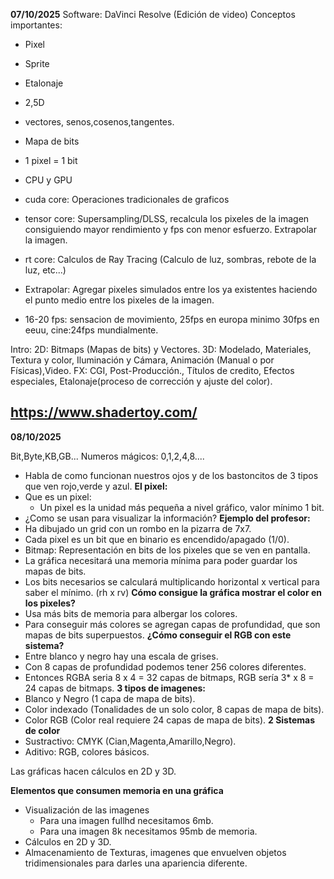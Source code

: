 
**07/10/2025**
Software:
DaVinci Resolve (Edición de video)
Conceptos importantes:

- Pixel
- Sprite
- Etalonaje
- 2,5D
- vectores, senos,cosenos,tangentes.
- Mapa de bits
- 1 pixel = 1 bit
- CPU y GPU
- cuda core: Operaciones tradicionales de graficos
- tensor core: Supersampling/DLSS, recalcula los pixeles de la imagen consiguiendo mayor rendimiento y fps con menor esfuerzo. Extrapolar la imagen.
- rt core: Calculos de Ray Tracing (Calculo de luz, sombras, rebote de la luz, etc...)
- Extrapolar: Agregar pixeles simulados entre los ya existentes haciendo el punto medio entre los pixeles de la imagen.

- 16-20 fps: sensacion de movimiento, 25fps en europa minimo 30fps en eeuu, cine:24fps mundialmente.

 Intro:
 2D: Bitmaps (Mapas de bits) y Vectores.
 3D: Modelado, Materiales, Textura y color, Iluminación y Cámara, Animación (Manual o por Físicas),Video.
 FX: CGI, Post-Producción., Títulos de credito, Efectos especiales, Etalonaje(proceso de corrección y ajuste del color).

https://www.shadertoy.com/
--------------------------------------------------------------
**08/10/2025**

Bit,Byte,KB,GB...
Numeros mágicos: 0,1,2,4,8....
- Habla de como funcionan nuestros ojos y de los bastoncitos de 3 tipos que ven rojo,verde y azul.
**El pixel:**
- Que es un pixel:
	- Un pixel es la unidad más pequeña a nivel gráfico, valor mínimo 1 bit.
- ¿Como se usan para visualizar la información?
**Ejemplo del profesor:**
- Ha dibujado un grid con un rombo en la pizarra de 7x7.
- Cada pixel es un bit que en binario es encendido/apagado (1/0).
- Bitmap: Representación en bits de los pixeles que se ven en pantalla.
- La gráfica necesitará una memoria mínima para poder guardar los mapas de bits.
- Los bits necesarios se calculará multiplicando horizontal x vertical para saber el mínimo. (rh x rv)
**Cómo consigue la gráfica mostrar el color en los pixeles?**
- Usa más bits de memoria para albergar los colores.
- Para conseguir más colores se agregan capas de profundidad, que son mapas de bits superpuestos.
**¿Cómo conseguir el RGB con este sistema?**
- Entre blanco y negro hay una escala de grises.
- Con 8 capas de profundidad podemos tener 256 colores diferentes.
- Entonces RGBA seria 8 x 4 = 32 capas de bitmaps, RGB sería 3* x 8 = 24 capas de bitmaps. 
**3 tipos de imagenes:**
- Blanco y Negro (1 capa de mapa de bits).
- Color indexado (Tonalidades de un solo color, 8 capas de mapa de bits).
- Color RGB (Color real requiere 24 capas de mapa de bits).
**2 Sistemas de color**
- Sustractivo: CMYK (Cian,Magenta,Amarillo,Negro).
- Aditivo: RGB, colores básicos.

Las gráficas hacen cálculos en 2D y 3D.

**Elementos que consumen memoria en una gráfica**
- Visualización de las imagenes
	- Para una imagen fullhd necesitamos 6mb.
	- Para una imagen 8k necesitamos 95mb de memoria.
- Cálculos en 2D y 3D.
- Almacenamiento de Texturas, imagenes que envuelven objetos tridimensionales para darles una apariencia diferente.
